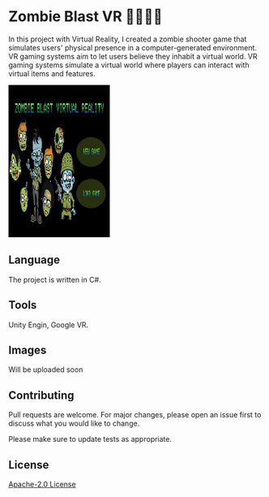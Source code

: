 # Zombie Blast VR 🧟‍♂️🧟‍♀️

In this project with Virtual Reality, I created a zombie shooter game that simulates users' physical presence in a computer-generated environment. VR gaming systems aim to let users believe they inhabit a virtual world. VR gaming systems simulate a virtual world where players can interact with virtual items and features.


<img src="zombie.png" width="200" height=300></img> 


## Language
The project is written in C#.

## Tools
Unity Engin, Google VR.

## Images
Will be uploaded soon
<!-- <img src="Capturec2.PNG" width="300" height=300></img> 
<img src="Capturec3.PNG" width="300" height=300></img> 
<img src="Capturec1.PNG" width="300" height=300></img>  -->

## Contributing
Pull requests are welcome. For major changes, please open an issue first to discuss what you would like to change.

Please make sure to update tests as appropriate.

## License
[ Apache-2.0 License](http://www.apache.org/licenses/)
